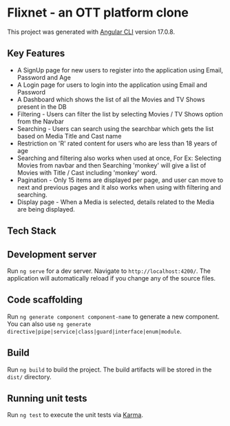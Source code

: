 # Flixnet - an OTT platform clone

This project was generated with [Angular CLI](https://github.com/angular/angular-cli) version 17.0.8.

## Key Features
* A SignUp page for new users to register into the application using Email, Password and Age
* A Login page for users to login into the application using Email and Password
* A Dashboard which shows the list of all the Movies and TV Shows present in the DB
* Filtering - Users can filter the list by selecting Movies / TV Shows option from the Navbar
* Searching - Users can search using the searchbar which gets the list based on Media Title and Cast name
* Restriction on 'R' rated content for users who are less than 18 years of age
* Searching and filtering also works when used at once, For Ex: Selecting Movies from navbar and then Searching 'monkey' will give a list of Movies with Title / Cast including 'monkey' word.
* Pagination - Only 15 items are displayed per page, and user can move to next and previous pages and it also works when using with filtering and searching.
* Display page - When a Media is selected, details related to the Media are being displayed.

## Tech Stack


## Development server

Run `ng serve` for a dev server. Navigate to `http://localhost:4200/`. The application will automatically reload if you change any of the source files.

## Code scaffolding

Run `ng generate component component-name` to generate a new component. You can also use `ng generate directive|pipe|service|class|guard|interface|enum|module`.

## Build

Run `ng build` to build the project. The build artifacts will be stored in the `dist/` directory.

## Running unit tests

Run `ng test` to execute the unit tests via [Karma](https://karma-runner.github.io).